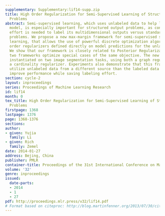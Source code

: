 ```yaml
---
supplementary: Supplementary:lif14-supp.zip
title: High Order Regularization for Semi-Supervised Learning of Structured Output
  Problems
abstract: Semi-supervised learning, which uses unlabeled data to help learn a discriminative
  model, is especially important for structured output problems, as considerably more
  effort is needed to label its multidimensional outputs versus standard single output
  problems. We propose a new max-margin framework for semi-supervised structured output
  learning, that allows the use of powerful discrete optimization algorithms and high
  order regularizers defined directly on model predictions for the unlabeled examples.
  We show that our framework is closely related to Posterior Regularization, and the
  two frameworks optimize special cases of the same objective. The new framework is
  instantiated on two image segmentation tasks, using both a graph regularizer and
  a cardinality regularizer. Experiments also demonstrate that this framework can
  utilize unlabeled data from a different source than the labeled data to significantly
  improve performance while saving labeling effort.
section: cycle-2
layout: inproceedings
series: Proceedings of Machine Learning Research
id: lif14
month: 0
tex_title: High Order Regularization for Semi-Supervised Learning of Structured Output
  Problems
firstpage: 1368
lastpage: 1376
page: 1368-1376
sections: 
author:
- given: Yujia
  family: Li
- given: Rich
  family: Zemel
date: 2014-01-27
address: Bejing, China
publisher: PMLR
container-title: Proceedings of the 31st International Conference on Machine Learning
volume: '32'
genre: inproceedings
issued:
  date-parts:
  - 2014
  - 1
  - 27
pdf: http://proceedings.mlr.press/v32/lif14.pdf
# Format based on citeproc: http://blog.martinfenner.org/2013/07/30/citeproc-yaml-for-bibliographies/
---
```

